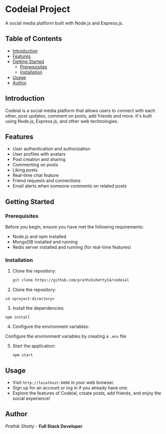 # Codeial Project

A social media platform built with Node.js and Express.js.

## Table of Contents

- [Introduction](#introduction)
- [Features](#features)
- [Getting Started](#getting-started)
  - [Prerequisites](#prerequisites)
  - [Installation](#installation)
- [Usage](#usage)
- [Author](#author)

## Introduction

Codeial is a social media platform that allows users to connect with each other, post updates, comment on posts, add friends and more. It's built using Node.js, Express.js, and other web technologies.

## Features

- User authentication and authorization
- User profiles with avatars
- Post creation and sharing
- Commenting on posts
- Liking posts
- Real-time chat feature
- Friend requests and connections
- Email alerts when someone comments on related posts
  

## Getting Started

### Prerequisites

Before you begin, ensure you have met the following requirements:

- Node.js and npm installed
- MongoDB installed and running
- Redis server installed and running (for real-time features)

### Installation

1. Clone the repository:

   ```bash
   git clone https://github.com/prathikshetty14/codeial

2. Clone the repository:

  `cd <project-directory>`

3. Install the dependencies:
  
  `npm install`
  
4. Configure the environment variables:

  Configure the environment variables by creating a `.env` file
  
5. Start the application:

   `npm start`

## Usage

- Visit `http://localhost:8000` in your web browser.
- Sign up for an account or log in if you already have one.
- Explore the features of Codeial, create posts, add friends, and enjoy the social experience!

## Author
*Prathik Shetty* - **Full Stack Developer**
